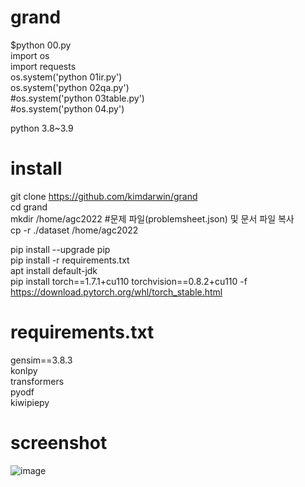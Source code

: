 # grand
$python 00.py  
import os  
import requests  
os.system('python 01ir.py')  
os.system('python 02qa.py')  
#os.system('python 03table.py')  
#os.system('python 04.py')  


python 3.8~3.9  
# install
git clone https://github.com/kimdarwin/grand  
cd grand  
mkdir /home/agc2022 #문제 파일(problemsheet.json) 및 문서 파일 복사  
cp -r ./dataset /home/agc2022

pip install --upgrade pip   
pip install -r requirements.txt  
apt install default-jdk  
pip install torch==1.7.1+cu110 torchvision==0.8.2+cu110 -f https://download.pytorch.org/whl/torch_stable.html  

# requirements.txt  
gensim==3.8.3  
konlpy  
transformers  
pyodf  
kiwipiepy  

# screenshot
![image](https://user-images.githubusercontent.com/2725508/205593856-6c7ad268-b22d-4296-be1a-d0fe7dd244dc.png)  


